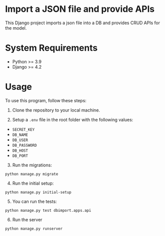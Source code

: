 
# Import a JSON file and provide APIs

This Django project imports a json file into a DB and provides CRUD APIs for the model.

# System Requirements
- Python >= 3.9
- Django >= 4.2

# Usage
To use this program, follow these steps:

1. Clone the repository to your local machine.

2. Setup a `.env` file in the root folder with the following values:
 - `SECRET_KEY`
 - `DB_NAME`
 - `DB_USER`
 - `DB_PASSWORD`
 - `DB_HOST`
 - `DB_PORT`

3. Run the migrations:
```
python manage.py migrate
```

4. Run the initial setup:
```
python manage.py initial-setup
```

5. You can run the tests:

```
python manage.py test dbimport.apps.api 
```

6. Run the server
```
python manage.py runserver 
```
